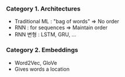 ### Category 1. Architectures
- Traditional ML : "bag of words" => No order
- RNN : for sequences => Maintain order
- RNN 변형 : LSTM, GRU, ... 

### Category 2. Embeddings
- Word2Vec, GloVe
- Gives words a location
